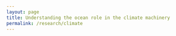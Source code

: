 ```yaml
---
layout: page
title: Understanding the ocean role in the climate machinery
permalink: /research/climate
---
```


